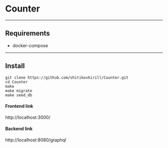 # Counter

___

## Requirements
- docker-compose

___

## Install

```
git clone https://github.com/shitikovkirill/Counter.git
cd Counter
make
make migrate
make seed_db
```

#### Frontend link
http://localhost:3000/
#### Backend link
http://localhost:8080/graphql